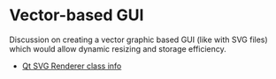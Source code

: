 # Vector-based GUI

Discussion on creating a vector graphic based GUI (like with SVG files)
which would allow dynamic resizing and storage efficiency.

  - [Qt SVG Renderer class
    info](http://doc.trolltech.com/4.5/qsvgrenderer.html#details)
